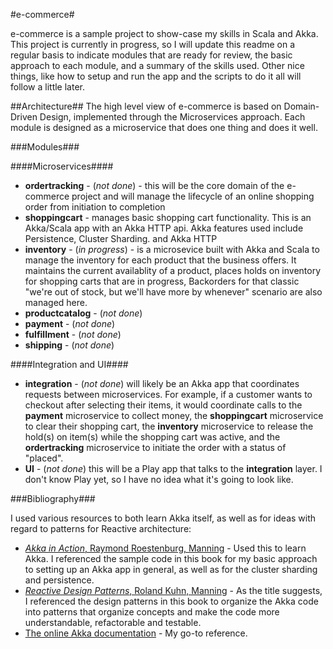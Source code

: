 #e-commerce#

e-commerce is a sample project to show-case my skills in Scala and Akka. This project is currently in progress, so I will update this readme on a regular basis to indicate modules that are ready for review, the basic approach to each module, and a summary of the skills used. Other nice things, like how to setup and run the app and the scripts to do it all will follow a little later.

##Architecture##
The high level view of e-commerce is based on Domain-Driven Design, implemented through the Microservices approach. Each module is designed as a microservice that does one thing and does it well. 

###Modules###

####Microservices####
* **ordertracking** - (_not done_) - this will be the core domain of the e-commerce project and will manage the lifecycle of an online shopping order from initiation to completion
* **shoppingcart** - manages basic shopping cart functionality. This is an Akka/Scala app with an Akka HTTP api. Akka features used include Persistence, Cluster Sharding. and Akka HTTP
* **inventory** - (_in progress_) - is a microsevice built with Akka and Scala to manage the inventory for each product that the business offers. It maintains the current availablity of a product, places holds on inventory for shopping carts that are in progress, Backorders for that classic "we're out of stock, but we'll have more by whenever" scenario are also managed here.
* **productcatalog** - (_not done_)
* **payment** - (_not done_)
* **fulfillment** - (_not done_)
* **shipping** - (_not done_)

####Integration and UI####
* **integration** - (_not done_) will likely be an Akka app that coordinates requests between microservices. For example, if a customer wants to checkout after selecting their items, it would coordinate calls to the **payment** microservice to collect money, the **shoppingcart** microservice to clear their shopping cart, the **inventory** microservice to release the hold(s) on item(s) while the shopping cart was active, and the **ordertracking** microservice to initiate the order with a status of "placed".
* **UI** - (_not done_) this will be a Play app that talks to the **integration** layer. I don't know Play yet, so I have no idea what it's going to look like.


###Bibliography###

I used various resources to both learn Akka itself, as well as for ideas with regard to patterns for Reactive architecture:
* [*Akka in Action*, Raymond Roestenburg, Manning](https://www.manning.com/books/akka-in-action) - Used this to learn Akka. I referenced the sample code in this book for my basic approach to setting up an Akka app in general, as well as for the cluster sharding and persistence.
* [*Reactive Design Patterns*, Roland Kuhn, Manning](https://www.manning.com/books/reactive-design-patterns) - As the title suggests, I referenced the design patterns in this book to organize the Akka code into patterns that organize concepts and make the code more understandable, refactorable and testable.
* [The online Akka documentation](http://doc.akka.io/docs/akka/2.4/scala.html) - My go-to reference.